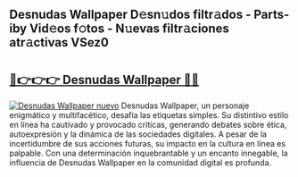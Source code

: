 ## Desnudas Wallpaper D𝚎sn𝚞dos filtr𝚊dos - Parts-iby Vid𝚎os f𝚘tos - N𝚞evas filtr𝚊ciones atr𝚊ctivas VSez0

# <h2><a href="http://mb5jvf.tromn.icu/?c=Desnudas+Wallpaper">🔗👉👉👉 Desnudas Wallpaper 🔗🔗</a></h2>

[![Desnudas Wallpaper nuevo](https://i.imgur.com/pEAQMta.gif)](http://mb5jvf.tromn.icu/?c=Desnudas+Wallpaper)
Desnudas Wallpaper, un personaje enigmático y multifacético, desafía las etiquetas simples. Su distintivo estilo en línea ha cautivado y provocado críticas, generando debates sobre ética, autoexpresión y la dinámica de las sociedades digitales. A pesar de la incertidumbre de sus acciones futuras, su impacto en la cultura en línea es palpable. Con una determinación inquebrantable y un encanto innegable, la influencia de Desnudas Wallpaper en la comunidad digital es profunda.

